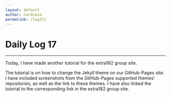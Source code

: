 ```yaml
---
layout: default
author: nardiena
permalink: /log17/
---
```

# Daily Log 17
-----

Today, I have made another tutorial for the extra182 group site.

The tutorial is on how to change the Jekyll theme on our GitHub-Pages site. I have included screenshots from the GitHub-Pages supported themes' repositories, as well as the link to these themes. I have also linked the tutorial to the corresponding link in the extra182 group site.
